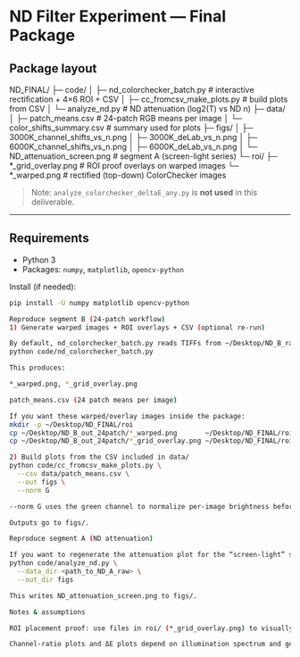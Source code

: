 # ND Filter Experiment — Final Package

## Package layout

ND_FINAL/
├─ code/
│ ├─ nd_colorchecker_batch.py # interactive rectification + 4×6 ROI + CSV
│ ├─ cc_fromcsv_make_plots.py # build plots from CSV
│ └─ analyze_nd.py # ND attenuation (log2(T) vs ND n)
├─ data/
│ ├─ patch_means.csv # 24-patch RGB means per image
│ └─ color_shifts_summary.csv # summary used for plots
├─ figs/
│ ├─ 3000K_channel_shifts_vs_n.png
│ ├─ 3000K_deLab_vs_n.png
│ ├─ 6000K_channel_shifts_vs_n.png
│ ├─ 6000K_deLab_vs_n.png
│ └─ ND_attenuation_screen.png # segment A (screen-light series)
└─ roi/
├─ *_grid_overlay.png # ROI proof overlays on warped images
└─ *_warped.png # rectified (top-down) ColorChecker images

> Note: `analyze_colorchecker_deltaE_any.py` is **not used** in this deliverable.

---

## Requirements
- Python 3
- Packages: `numpy`, `matplotlib`, `opencv-python`

Install (if needed):
```bash
pip install -U numpy matplotlib opencv-python

Reproduce segment B (24-patch workflow)
1) Generate warped images + ROI overlays + CSV (optional re-run)

By default, nd_colorchecker_batch.py reads TIFFs from ~/Desktop/ND_B_raw and writes to ~/Desktop/ND_B_out_24patch.
python code/nd_colorchecker_batch.py

This produces:

*_warped.png, *_grid_overlay.png

patch_means.csv (24 patch means per image)

If you want these warped/overlay images inside the package:
mkdir -p ~/Desktop/ND_FINAL/roi
cp ~/Desktop/ND_B_out_24patch/*_warped.png       ~/Desktop/ND_FINAL/roi/
cp ~/Desktop/ND_B_out_24patch/*_grid_overlay.png ~/Desktop/ND_FINAL/roi/

2) Build plots from the CSV included in data/
python code/cc_fromcsv_make_plots.py \
  --csv data/patch_means.csv \
  --out figs \
  --norm G

--norm G uses the green channel to normalize per-image brightness before computing channel ratios and ΔE.

Outputs go to figs/.

Reproduce segment A (ND attenuation)

If you want to regenerate the attenuation plot for the “screen-light” series:
python code/analyze_nd.py \
  --data_dir <path_to_ND_A_raw> \
  --out_dir figs

This writes ND_attenuation_screen.png to figs/.

Notes & assumptions

ROI placement proof: use files in roi/ (*_grid_overlay.png) to visually verify that each 4×6 cell’s inner safety margin only samples inside the patch.

Channel-ratio plots and ΔE plots depend on illumination spectrum and geometry. --norm G removes overall brightness drift but preserves spectral bias trends through ND steps.

